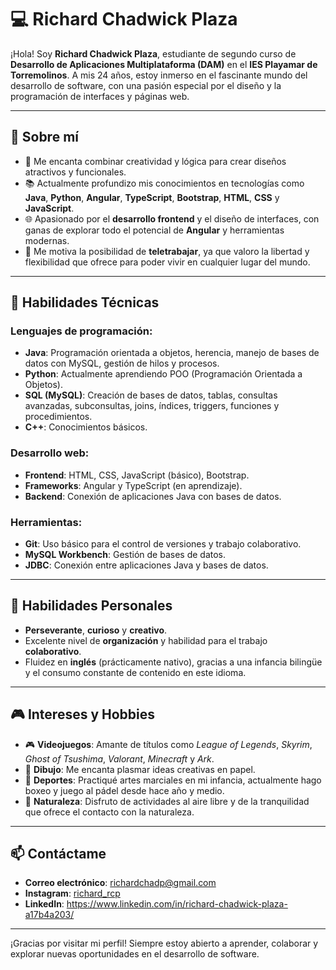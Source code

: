 # 💻 Richard Chadwick Plaza

¡Hola! Soy **Richard Chadwick Plaza**, estudiante de segundo curso de **Desarrollo de Aplicaciones Multiplataforma (DAM)** en el **IES Playamar de Torremolinos**. A mis 24 años, estoy inmerso en el fascinante mundo del desarrollo de software, con una pasión especial por el diseño y la programación de interfaces y páginas web.

---

## 🚀 Sobre mí

- 🎨 Me encanta combinar creatividad y lógica para crear diseños atractivos y funcionales.
- 📚 Actualmente profundizo mis conocimientos en tecnologías como **Java**, **Python**, **Angular**, **TypeScript**, **Bootstrap**, **HTML**, **CSS** y **JavaScript**.
- 🌐 Apasionado por el **desarrollo frontend** y el diseño de interfaces, con ganas de explorar todo el potencial de **Angular** y herramientas modernas.
- 🏡 Me motiva la posibilidad de **teletrabajar**, ya que valoro la libertad y flexibilidad que ofrece para poder vivir en cualquier lugar del mundo.

---

## 📘 Habilidades Técnicas

### Lenguajes de programación:
- **Java**: Programación orientada a objetos, herencia, manejo de bases de datos con MySQL, gestión de hilos y procesos.
- **Python**: Actualmente aprendiendo POO (Programación Orientada a Objetos).
- **SQL (MySQL)**: Creación de bases de datos, tablas, consultas avanzadas, subconsultas, joins, índices, triggers, funciones y procedimientos.
- **C++**: Conocimientos básicos.

### Desarrollo web:
- **Frontend**: HTML, CSS, JavaScript (básico), Bootstrap.
- **Frameworks**: Angular y TypeScript (en aprendizaje).
- **Backend**: Conexión de aplicaciones Java con bases de datos.

### Herramientas:
- **Git**: Uso básico para el control de versiones y trabajo colaborativo.
- **MySQL Workbench**: Gestión de bases de datos.
- **JDBC**: Conexión entre aplicaciones Java y bases de datos.

---

## 🌟 Habilidades Personales

- **Perseverante**, **curioso** y **creativo**.
- Excelente nivel de **organización** y habilidad para el trabajo **colaborativo**.
- Fluidez en **inglés** (prácticamente nativo), gracias a una infancia bilingüe y el consumo constante de contenido en este idioma.

---

## 🎮 Intereses y Hobbies

- 🎮 **Videojuegos**: Amante de títulos como *League of Legends*, *Skyrim*, *Ghost of Tsushima*, *Valorant*, *Minecraft* y *Ark*.
- 🎨 **Dibujo**: Me encanta plasmar ideas creativas en papel.
- 🥊 **Deportes**: Practiqué artes marciales en mi infancia, actualmente hago boxeo y juego al pádel desde hace año y medio.
- 🌿 **Naturaleza**: Disfruto de actividades al aire libre y de la tranquilidad que ofrece el contacto con la naturaleza.

---

## 📫 Contáctame

- **Correo electrónico**: [richardchadp@gmail.com](mailto:richardchadp@gmail.com)
- **Instagram**: [richard_rcp](https://www.instagram.com/richard_rcp/)
- **LinkedIn**: https://www.linkedin.com/in/richard-chadwick-plaza-a17b4a203/
---

¡Gracias por visitar mi perfil! Siempre estoy abierto a aprender, colaborar y explorar nuevas oportunidades en el desarrollo de software.
